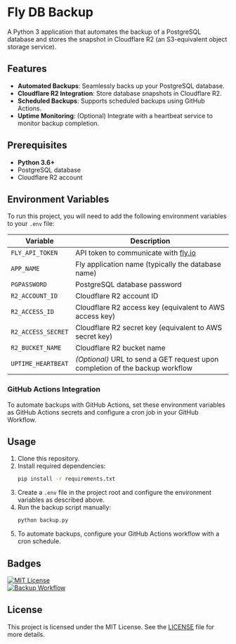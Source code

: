 # Fly DB Backup

A Python 3 application that automates the backup of a PostgreSQL database and stores the snapshot in Cloudflare R2 (an S3-equivalent object storage service).

## Features
- **Automated Backups**: Seamlessly backs up your PostgreSQL database.
- **Cloudflare R2 Integration**: Store database snapshots in Cloudflare R2.
- **Scheduled Backups**: Supports scheduled backups using GitHub Actions.
- **Uptime Monitoring**: (Optional) Integrate with a heartbeat service to monitor backup completion.

## Prerequisites

- **Python 3.6+**
- PostgreSQL database
- Cloudflare R2 account

## Environment Variables

To run this project, you will need to add the following environment variables to your `.env` file:

| Variable             | Description                                            |
|----------------------|--------------------------------------------------------|
| `FLY_API_TOKEN`       | API token to communicate with [fly.io](https://fly.io) |
| `APP_NAME`           | Fly application name (typically the database name)     |
| `PGPASSWORD`         | PostgreSQL database password                           |
| `R2_ACCOUNT_ID`      | Cloudflare R2 account ID                               |
| `R2_ACCESS_ID`       | Cloudflare R2 access key (equivalent to AWS access key)|
| `R2_ACCESS_SECRET`   | Cloudflare R2 secret key (equivalent to AWS secret key)|
| `R2_BUCKET_NAME`     | Cloudflare R2 bucket name                              |
| `UPTIME_HEARTBEAT`   | *(Optional)* URL to send a GET request upon completion of the backup workflow |

### GitHub Actions Integration

To automate backups with GitHub Actions, set these environment variables as GitHub Actions secrets and configure a cron job in your GitHub Workflow.

## Usage

1. Clone this repository.
2. Install required dependencies:
    ```bash
    pip install -r requirements.txt
    ```
3. Create a `.env` file in the project root and configure the environment variables as described above.
4. Run the backup script manually:
    ```bash
    python backup.py
    ```
5. To automate backups, configure your GitHub Actions workflow with a cron schedule.

## Badges

[![MIT License](https://img.shields.io/badge/License-MIT-green.svg)](https://choosealicense.com/licenses/mit/)  
[![Backup Workflow](https://github.com/shubham399/fly_db_backup/actions/workflows/backup.yml/badge.svg)](https://github.com/shubham399/fly_db_backup/actions/workflows/backup.yml)

## License

This project is licensed under the MIT License. See the [LICENSE](LICENSE) file for more details. 
